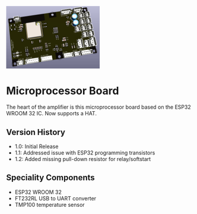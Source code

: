 <img src="screenshot.png?v=2" width="50%">

# Microprocessor Board

The heart of the amplifier is this microprocessor board based on the ESP32 WROOM 32 IC. Now supports a HAT.

## Version History

- 1.0: Initial Release
- 1.1: Addressed issue with ESP32 programming transistors
- 1.2: Added missing pull-down resistor for relay/softstart 

## Speciality Components

* ESP32 WROOM 32
* FT232RL USB to UART converter
* TMP100 temperature sensor

